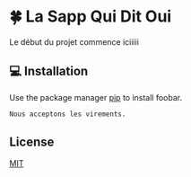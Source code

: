 # 🍀 La Sapp Qui Dit Oui

Le début du projet commence iciiiii

## 💻 Installation

Use the package manager [pip](https://pip.pypa.io/en/stable/) to install foobar.

```bash
Nous acceptons les virements.
```


## License
[MIT](https://choosealicense.com/licenses/mit/)
